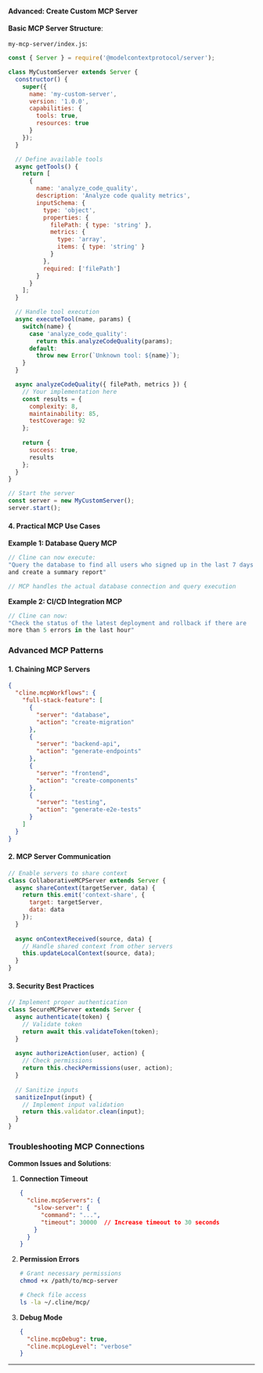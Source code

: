 
#### **Advanced: Create Custom MCP Server**

**Basic MCP Server Structure**:

`my-mcp-server/index.js`:
```javascript
const { Server } = require('@modelcontextprotocol/server');

class MyCustomServer extends Server {
  constructor() {
    super({
      name: 'my-custom-server',
      version: '1.0.0',
      capabilities: {
        tools: true,
        resources: true
      }
    });
  }

  // Define available tools
  async getTools() {
    return [
      {
        name: 'analyze_code_quality',
        description: 'Analyze code quality metrics',
        inputSchema: {
          type: 'object',
          properties: {
            filePath: { type: 'string' },
            metrics: { 
              type: 'array',
              items: { type: 'string' }
            }
          },
          required: ['filePath']
        }
      }
    ];
  }

  // Handle tool execution
  async executeTool(name, params) {
    switch(name) {
      case 'analyze_code_quality':
        return this.analyzeCodeQuality(params);
      default:
        throw new Error(`Unknown tool: ${name}`);
    }
  }

  async analyzeCodeQuality({ filePath, metrics }) {
    // Your implementation here
    const results = {
      complexity: 8,
      maintainability: 85,
      testCoverage: 92
    };
    
    return {
      success: true,
      results
    };
  }
}

// Start the server
const server = new MyCustomServer();
server.start();
```

#### 4. **Practical MCP Use Cases**

**Example 1: Database Query MCP**
```javascript
// Cline can now execute:
"Query the database to find all users who signed up in the last 7 days 
and create a summary report"

// MCP handles the actual database connection and query execution
```

**Example 2: CI/CD Integration MCP**
```javascript
// Cline can now:
"Check the status of the latest deployment and rollback if there are 
more than 5 errors in the last hour"
```


### Advanced MCP Patterns

#### 1. **Chaining MCP Servers**

```json
{
  "cline.mcpWorkflows": {
    "full-stack-feature": [
      {
        "server": "database",
        "action": "create-migration"
      },
      {
        "server": "backend-api",
        "action": "generate-endpoints"
      },
      {
        "server": "frontend",
        "action": "create-components"
      },
      {
        "server": "testing",
        "action": "generate-e2e-tests"
      }
    ]
  }
}
```

#### 2. **MCP Server Communication**

```javascript
// Enable servers to share context
class CollaborativeMCPServer extends Server {
  async shareContext(targetServer, data) {
    return this.emit('context-share', {
      target: targetServer,
      data: data
    });
  }
  
  async onContextReceived(source, data) {
    // Handle shared context from other servers
    this.updateLocalContext(source, data);
  }
}
```

#### 3. **Security Best Practices**

```javascript
// Implement proper authentication
class SecureMCPServer extends Server {
  async authenticate(token) {
    // Validate token
    return await this.validateToken(token);
  }
  
  async authorizeAction(user, action) {
    // Check permissions
    return this.checkPermissions(user, action);
  }
  
  // Sanitize inputs
  sanitizeInput(input) {
    // Implement input validation
    return this.validator.clean(input);
  }
}
```

### Troubleshooting MCP Connections

**Common Issues and Solutions**:

1. **Connection Timeout**
   ```json
   {
     "cline.mcpServers": {
       "slow-server": {
         "command": "...",
         "timeout": 30000  // Increase timeout to 30 seconds
       }
     }
   }
   ```

2. **Permission Errors**
   ```bash
   # Grant necessary permissions
   chmod +x /path/to/mcp-server
   
   # Check file access
   ls -la ~/.cline/mcp/
   ```

3. **Debug Mode**
   ```json
   {
     "cline.mcpDebug": true,
     "cline.mcpLogLevel": "verbose"
   }
   ```

---
